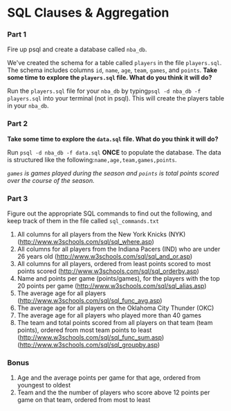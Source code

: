 # SQL Clauses & Aggregation

### Part 1

Fire up psql and create a database called `nba_db`.

We've created the schema for a table called `players` in the file `players.sql`. The schema includes columns `id`, `name`, `age`, `team`, `games`, and `points`. **Take some time to explore the `players.sql` file. What do you think it will do?**

Run the `players.sql` file for your `nba_db` by typing`psql -d nba_db -f players.sql` into your terminal (not in psql). This will create the players table in your `nba_db`.

### Part 2

**Take some time to explore the `data.sql` file. What do you think it will do?**

Run `psql -d nba_db -f data.sql` __ONCE__ to populate the database. The data is structured like the following:`name,age,team,games,points`.

*`games` is games played during the season and `points` is total points scored over the course of the season.*

### Part 3

Figure out the appropriate SQL commands to find out the following, and keep track of them in the file called `sql_commands.txt`

1. All columns for all players from the New York Knicks (NYK)
(http://www.w3schools.com/sql/sql_where.asp)
2. All columns for all players from the Indiana Pacers (IND) who are under 26 years old
(http://www.w3schools.com/sql/sql_and_or.asp)
3. All columns for all players, ordered from least points scored to most points scored
(http://www.w3schools.com/sql/sql_orderby.asp)
4. Name and points per game (points/games), for the players with the top 20 points per game
(http://www.w3schools.com/sql/sql_alias.asp)
5. The average age for all players (http://www.w3schools.com/sql/sql_func_avg.asp)
6. The average age for all players on the Oklahoma City Thunder (OKC)
7. The average age for all players who played more than 40 games
8. The team and total points scored from all players on that team (team points), ordered from most team points to least
(http://www.w3schools.com/sql/sql_func_sum.asp)(http://www.w3schools.com/sql/sql_groupby.asp)

### Bonus
1. Age and the average points per game for that age, ordered from youngest to oldest
2. Team and the the number of players who score above 12 points per game on that team, ordered from most to least

